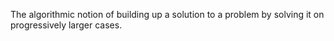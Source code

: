 The algorithmic notion of building up a solution to a problem by solving it on progressively larger cases.
